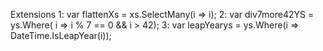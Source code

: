 
Extensions
1:
var flattenXs = xs.SelectMany(i => i);
2:
var div7more42YS = ys.Where( i => i % 7 == 0 && i > 42);
3:
var leapYearys = ys.Where(i => DateTime.IsLeapYear(i));
